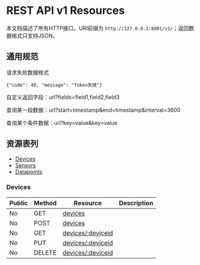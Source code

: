 # REST API v1 Resources

本文档描述了所有HTTP接口，URI前缀为 `http://127.0.0.1:8001/v1/`；返回数据格式只支持JSON。

## 通用规范

请求失败数据格式

```
{"code": 40, "message": "Token失效"}
```

自定义返回字段：url?fields=field1,field2,field3

查询某一段数据：url?start=timestamp&end=timestamp&interval=3600

查询某个条件数据：url?key=value&key=value

## 资源表列

* [Devices](#devices)
* [Sensors](#sensors)
* [Datapoints](#datapoints)

### Devices

Public | Method | Resource | Description
------ | ------ | -------- | -----------
No     | GET    | [devices](#get-devices) | 
No     | POST   | [devices](#post-devices) | 
No     | GET    | [devices/:deviceid](#get-devices/:deviceid) | 
No     | PUT    | [devices/:deviceid](#put-devices/:deviceid) | 
No     | DELETE | [devices/:deviceid](#del-devices/:deviceid) | 
	